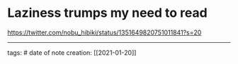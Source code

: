 # Laziness trumps my need to read
https://twitter.com/nobu_hibiki/status/1351649820751011841?s=20



___
tags: #
date of note creation: [[2021-01-20]]

